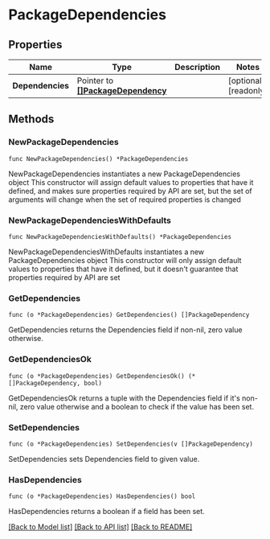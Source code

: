 # PackageDependencies

## Properties

Name | Type | Description | Notes
------------ | ------------- | ------------- | -------------
**Dependencies** | Pointer to [**[]PackageDependency**](PackageDependency.md) |  | [optional] [readonly] 

## Methods

### NewPackageDependencies

`func NewPackageDependencies() *PackageDependencies`

NewPackageDependencies instantiates a new PackageDependencies object
This constructor will assign default values to properties that have it defined,
and makes sure properties required by API are set, but the set of arguments
will change when the set of required properties is changed

### NewPackageDependenciesWithDefaults

`func NewPackageDependenciesWithDefaults() *PackageDependencies`

NewPackageDependenciesWithDefaults instantiates a new PackageDependencies object
This constructor will only assign default values to properties that have it defined,
but it doesn't guarantee that properties required by API are set

### GetDependencies

`func (o *PackageDependencies) GetDependencies() []PackageDependency`

GetDependencies returns the Dependencies field if non-nil, zero value otherwise.

### GetDependenciesOk

`func (o *PackageDependencies) GetDependenciesOk() (*[]PackageDependency, bool)`

GetDependenciesOk returns a tuple with the Dependencies field if it's non-nil, zero value otherwise
and a boolean to check if the value has been set.

### SetDependencies

`func (o *PackageDependencies) SetDependencies(v []PackageDependency)`

SetDependencies sets Dependencies field to given value.

### HasDependencies

`func (o *PackageDependencies) HasDependencies() bool`

HasDependencies returns a boolean if a field has been set.


[[Back to Model list]](../README.md#documentation-for-models) [[Back to API list]](../README.md#documentation-for-api-endpoints) [[Back to README]](../README.md)


